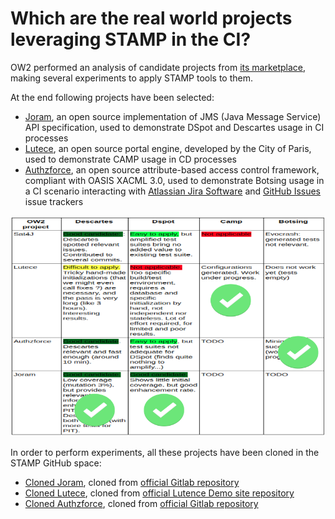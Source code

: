 # Which are the real world projects leveraging STAMP in the CI?

OW2 performed an analysis of candidate projects from [its marketplace](https://projects.ow2.org/), making several experiments to apply STAMP tools to them.

At the end following projects have been selected:
  - [Joram](https://joram.ow2.io/), an open source implementation of JMS (Java Message Service) API specification, used to demonstrate DSpot and Descartes usage in CI processes
  - [Lutece](https://dev.lutece.paris.fr/), an open source portal engine, developed by the City of Paris, used to demonstrate CAMP usage in CD processes
  - [Authzforce](https://github.com/authzforce), an open source attribute-based access control framework, compliant with OASIS XACML 3.0, used to demonstrate Botsing usage in a CI scenario interacting with [Atlassian Jira Software](https://www.atlassian.com/it/software/jira) and [GitHub Issues](https://guides.github.com/features/issues/) issue trackers

![Candidate projects](images/STAMP-demo-selected-projects.png)


In order to perform experiments, all these projects have been cloned in the STAMP GitHub space:

 - [Cloned Joram](https://github.com/STAMP-project/joram), cloned from [official Gitlab repository](https://gitlab.ow2.org/joram)
  - [Cloned Lutece](https://github.com/STAMP-project/lutece-demo-site-forms), cloned from [official Lutence Demo site repository](https://github.com/lutece-platform/lutece-demo-site-forms)
  - [Cloned Authzforce](https://github.com/STAMP-project/authzforce-core), cloned from [official Gitlab repository](https://gitlab.ow2.org/authzforce/core/)
